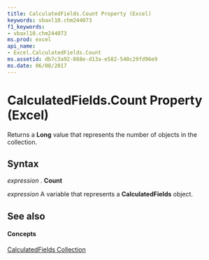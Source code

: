 ```yaml
---
title: CalculatedFields.Count Property (Excel)
keywords: vbaxl10.chm244073
f1_keywords:
- vbaxl10.chm244073
ms.prod: excel
api_name:
- Excel.CalculatedFields.Count
ms.assetid: db7c3a92-088e-d13a-e582-540c29fd96e9
ms.date: 06/08/2017
---
```



# CalculatedFields.Count Property (Excel)

Returns a **Long** value that represents the number of objects in the collection.


## Syntax

 _expression_ . **Count**

 _expression_ A variable that represents a **CalculatedFields** object.


## See also


#### Concepts


[CalculatedFields Collection](calculatedfields-object-excel.md)

